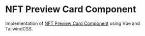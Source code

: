 # NFT Preview Card Component
Implementation of [NFT Preview Card Component](https://www.frontendmentor.io/challenges/nft-preview-card-component-SbdUL_w0U) using Vue and TailwindCSS. 